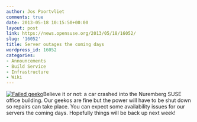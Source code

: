 ```yaml
---
author: Jos Poortvliet
comments: true
date: 2013-05-18 10:15:50+00:00
layout: post
link: https://news.opensuse.org/2013/05/18/16052/
slug: '16052'
title: Server outages the coming days
wordpress_id: 16052
categories:
- Announcements
- Build Service
- Infrastructure
- Wiki
---
```


[![Failed geeko](//en.opensuse.org/images/4/43/Failgeeko.png)](//en.opensuse.org/openSUSE:Downtime)Believe it or not: a car crashed into the Nuremberg SUSE office building. Our geekos are fine but the power will have to be shut down so repairs can take place. You can expect some availability issues for our servers the coming days. Hopefully things will be back up next week!
